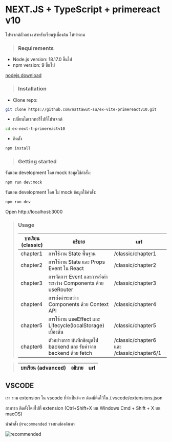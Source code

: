 # NEXT.JS + TypeScript + primereact v10

โปรเจกต์ตัวอย่าง สำหรับเรียนรู้เบื่องต้น ให้ทำตาม

> ### Requirements

- Node.js version: 18.17.0 ขึ้นไป
- npm version: 9 ขึ้นไป

[nodejs download](https://nodejs.org/en/download/)

> ### Installation

- Clone repo:

```sh
git clone https://github.com/nattawut-su/ex-vite-primereactv10.git
```

- เปลี่ยนไดเรกทอรีไปที่โปรเจกต์

```sh
cd ex-next-t-primereactv10
```

- ติดตั้ง

```sh
npm install
```

> ### Getting started

รันแอพ development โดย mock ข้อมูลใช้คำสั่ง:

```sh
npm run dev:mock
```

รันแอพ development โดย ไม่ mock ข้อมูลใช้คำสั่ง:

```sh
npm run dev
```

Open http://localhost:3000

> ### Usage
>
> | บทเรียน (classic) | อธิบาย                                                              | url                                       |
> | ----------------- | ------------------------------------------------------------------- | ----------------------------------------- |
> | chapter1          | การใช้งาน State พื้นฐาน                                             | /classic/chapter1                         |
> | chapter2          | การใช้งาน State และ Props Event ใน React                            | /classic/chapter2                         |
> | chapter3          | การจัดการ Event และการส่งค่าระหว่าง Components ด้วย useRouter       | /classic/chapter3                         |
> | chapter4          | การส่งค่าระหว่าง Components ด้วย Context API                        | /classic/chapter4                         |
> | chapter5          | การใช้งาน useEffect และ Lifecycle(localStorage) เบื้องต้น           | /classic/chapter5                         |
> | chapter6          | ตัวอย่างการ บันทึกข้อมูลไป backend และ รับค่าจาก backend ด้วย fetch | /classic/chapter6 และ /classic/chapter6/1 |

> | บทเรียน (advanced) | อธิบาย | url |
> | ------------------ | ------ | --- |

## VSCODE

เรา รวม extension ใน vscode ที่จำเป็น/ควร ต้องมีติดใว้ใน /.vscode/extensions.json

สามารถ ติดตั้งโดยไปที่ extension (Ctrl+Shift+X บน Windows Cmd + Shift + X บน macOS)

นำคำสั่ง `@recommended` วางบนช่องค้นหา

![recommended](https://cdn.discordapp.com/attachments/860249330908397587/1411411810375962755/image.png?ex=68b48f2e&is=68b33dae&hm=8022e1129e44a55f0ec71b36c6ea2194f6f58d3f682ae5457acb223ca735a730&)
